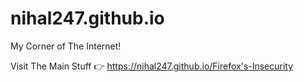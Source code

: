 # nihal247.github.io

My Corner of The Internet!

Visit The Main Stuff 👉 https://nihal247.github.io/Firefox's-Insecurity

